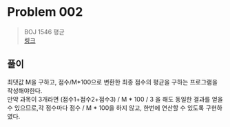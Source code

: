 # Problem 002

> BOJ 1546 평균
> <br/>
> [링크](https://www.acmicpc.net/problem/1546)

## 풀이

최댓값 M을 구하고, 점수/M*100으로 변환한 최종 점수의 평균을 구하는 프로그램을 작성해야한다.
<br/>
만약 과목이 3개라면 (점수1+점수2+점수3) / M * 100 / 3 을 해도 동일한 결과를 얻을 수 있으므로,각 점수마다 점수 / M * 100을 하지 않고,
한번에 연산할 수 있도록 구현하였다.